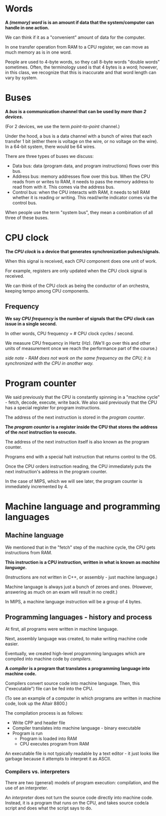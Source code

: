 # Words

**A *(memory) word* is is an amount if data that the system/computer can handle in one action.**

We can think if it as a "convenient" amount of data for the computer.

In one transfer operation from RAM to a CPU register, we can move as much memory as is in one word.

People are used to 4-byte words, so they call 8-byte words "double words" sometimes. Often, the terminology used is that 4 bytes is a word; however, in this class, we recognize that this is inaccurate and that word length can vary by system.

# Buses

**A *bus* is a communication channel that can be used by *more than 2 devices*.**

(For 2 devices, we use the term *point-to-point* channel.)

Under the hood, a bus is a data channel with a bunch of wires that each transfer 1 bit (either there is voltage on the wire, or no voltage on the wire). In a 64-bit system, there would be 64 wires.

There are three types of buses we discuss:

- Data bus: data (program data, and program instructions) flows over this bus.
- Address bus: memory addresses flow over this bus. When the CPU reads from or writes to RAM, it needs to pass the memory address to read from with it. This comes via the address bus.
- Control bus: when the CPU interacts with RAM, it needs to tell RAM whether it is reading or writing. This read/write indicator comes via the control bus.

When people use the term "system bus", they mean a combination of all three of these buses.

# CPU clock

**The *CPU clock* is a device that generates synchronization pulses/signals.** 

When this signal is received, each CPU component does one unit of work.

For example, registers are only updated when the CPU clock signal is received.

We can think of the CPU clock as being the conductor of an orchestra, keeping tempo among CPU components.

## Frequency

**We say *CPU frequency* is the number of signals that the CPU clock can issue in a single second.**

In other words, CPU frequency = # CPU clock cycles / second.

We measure CPU frequency in Hertz (Hz). (We'll go over this and other units of measurement once we reach the performance part of the course.)

*side note - RAM does not work on the same frequency as the CPU; it is synchronized with the CPU in another way.*

# Program counter

We said previously that the CPU is constantly spinning in a "machine cycle" - fetch, decode, execute, write back. We also said previously that the CPU has a special register for program instructions.

The address of the next instruction is stored in the *program counter*.

**The *program counter* is a register inside the CPU that stores the address of the *next* instruction to execute.**

The address of the next instruction itself is also known as the program counter.

Programs end with a special halt instruction that returns control to the OS.

Once the CPU orders instruction reading, the CPU immediately puts the next instruction's address in the program counter.

In the case of MIPS, which we will see later, the program counter is immediately incremented by 4.

# Machine language and programming languages

## Machine language

We mentioned that in the "fetch" step of the machine cycle, the CPU gets instructions from RAM. 

**This instruction is a CPU instruction, written in what is known as *machine language*.**

(Instructions are not written in C++, or assembly - just machine language.)

Machine language is always just a bunch of zeroes and ones. (However, answering as much on an exam will result in no credit.)

In MIPS, a machine language instruction will be a group of 4 bytes.

## Programming languages - history and process

At first, all programs were written in machine language. 

Next, assembly language was created, to make writing machine code easier.

Eventually, we created high-level programming languages which are compiled into machine code by *compilers*.

**A *compiler* is a program that translates a programming language into machine code.**

Compilers convert source code into machine language. Then, this ("executable") file can be fed into the CPU.

(To see an example of a computer in which programs are written in machine code, look up the Altair 8800.)

The compilation process is as follows:

- Write CPP and header file
- Compiler translates into machine language - binary executable
- Program is run
  - Program is loaded into RAM
  - CPU executes program from RAM

An executable file is not typically readable by a text editor - it just looks like garbage because it attempts to interpret it as ASCII.

### Compilers vs. interpreters

There are two (general) models of program execution: compilation, and the use of an interpreter.

An *interpreter* does not turn the source code directly into machine code. Instead, it is a program that runs on the CPU, and takes source code/a script and does what the script says to do.